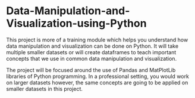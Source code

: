 # Data-Manipulation-and-Visualization-using-Python

This project is more of a training module which helps you understand how data manipulation and visualization can be done on Python.
It will take multiple smaller datasets or will create dataframes to teach important concepts that we use in common data manipulation and visualization.

The project will be focused around the use of Pandas and MatPlotLib libraries of Python programming.
In a professional setting, you would work on larger datasets however, the same concepts are going to be applied on smaller datasets in this project.
